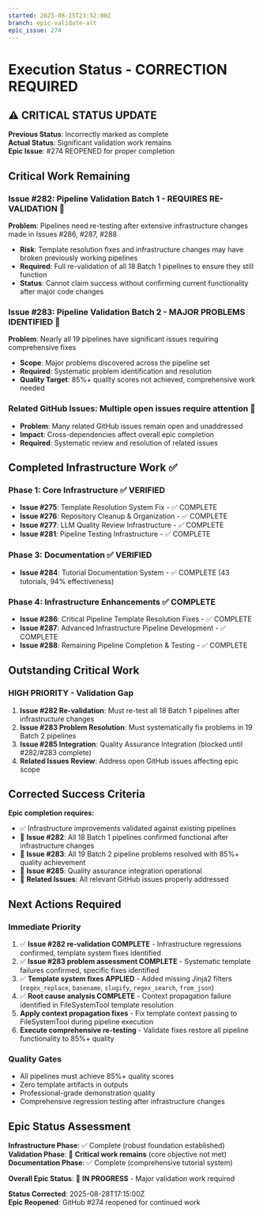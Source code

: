 ```yaml
---
started: 2025-08-25T23:52:00Z
branch: epic-validate-alt
epic_issue: 274
---
```


# Execution Status - CORRECTION REQUIRED

## ⚠️ CRITICAL STATUS UPDATE

**Previous Status**: Incorrectly marked as complete  
**Actual Status**: Significant validation work remains  
**Epic Issue**: #274 REOPENED for proper completion

## Critical Work Remaining

### **Issue #282**: Pipeline Validation Batch 1 - REQUIRES RE-VALIDATION 🔴
**Problem**: Pipelines need re-testing after extensive infrastructure changes made in Issues #286, #287, #288
- **Risk**: Template resolution fixes and infrastructure changes may have broken previously working pipelines
- **Required**: Full re-validation of all 18 Batch 1 pipelines to ensure they still function
- **Status**: Cannot claim success without confirming current functionality after major code changes

### **Issue #283**: Pipeline Validation Batch 2 - MAJOR PROBLEMS IDENTIFIED 🔴
**Problem**: Nearly all 19 pipelines have significant issues requiring comprehensive fixes
- **Scope**: Major problems discovered across the pipeline set
- **Required**: Systematic problem identification and resolution  
- **Quality Target**: 85%+ quality scores not achieved, comprehensive work needed

### **Related GitHub Issues**: Multiple open issues require attention 🔴
- **Problem**: Many related GitHub issues remain open and unaddressed
- **Impact**: Cross-dependencies affect overall epic completion
- **Required**: Systematic review and resolution of related issues

## Completed Infrastructure Work ✅

### **Phase 1: Core Infrastructure** ✅ VERIFIED
- **Issue #275**: Template Resolution System Fix - ✅ COMPLETE
- **Issue #276**: Repository Cleanup & Organization - ✅ COMPLETE  
- **Issue #277**: LLM Quality Review Infrastructure - ✅ COMPLETE
- **Issue #281**: Pipeline Testing Infrastructure - ✅ COMPLETE

### **Phase 3: Documentation** ✅ VERIFIED
- **Issue #284**: Tutorial Documentation System - ✅ COMPLETE (43 tutorials, 94% effectiveness)

### **Phase 4: Infrastructure Enhancements** ✅ COMPLETE
- **Issue #286**: Critical Pipeline Template Resolution Fixes - ✅ COMPLETE
- **Issue #287**: Advanced Infrastructure Pipeline Development - ✅ COMPLETE  
- **Issue #288**: Remaining Pipeline Completion & Testing - ✅ COMPLETE

## Outstanding Critical Work

### **HIGH PRIORITY - Validation Gap**
1. **Issue #282 Re-validation**: Must re-test all 18 Batch 1 pipelines after infrastructure changes
2. **Issue #283 Problem Resolution**: Must systematically fix problems in 19 Batch 2 pipelines
3. **Issue #285 Integration**: Quality Assurance Integration (blocked until #282/#283 complete)
4. **Related Issues Review**: Address open GitHub issues affecting epic scope

## Corrected Success Criteria

**Epic completion requires:**
- ✅ Infrastructure improvements validated against existing pipelines  
- 🔴 **Issue #282**: All 18 Batch 1 pipelines confirmed functional after infrastructure changes
- 🔴 **Issue #283**: All 19 Batch 2 pipeline problems resolved with 85%+ quality achievement
- 🔴 **Issue #285**: Quality assurance integration operational
- 🔴 **Related Issues**: All relevant GitHub issues properly addressed

## Next Actions Required

### **Immediate Priority**
1. ✅ **Issue #282 re-validation COMPLETE** - Infrastructure regressions confirmed, template system fixes identified
2. ✅ **Issue #283 problem assessment COMPLETE** - Systematic template failures confirmed, specific fixes identified  
3. ✅ **Template system fixes APPLIED** - Added missing Jinja2 filters (`regex_replace`, `basename`, `slugify`, `regex_search`, `from_json`)
4. ✅ **Root cause analysis COMPLETE** - Context propagation failure identified in FileSystemTool template resolution
5. **Apply context propagation fixes** - Fix template context passing to FileSystemTool during pipeline execution
6. **Execute comprehensive re-testing** - Validate fixes restore all pipeline functionality to 85%+ quality

### **Quality Gates**
- All pipelines must achieve 85%+ quality scores
- Zero template artifacts in outputs
- Professional-grade demonstration quality
- Comprehensive regression testing after infrastructure changes

## Epic Status Assessment

**Infrastructure Phase**: ✅ Complete (robust foundation established)  
**Validation Phase**: 🔴 **Critical work remains** (core objective not met)  
**Documentation Phase**: ✅ Complete (comprehensive tutorial system)  

**Overall Epic Status**: 🔄 **IN PROGRESS** - Major validation work required

**Status Corrected**: 2025-08-28T17:15:00Z  
**Epic Reopened**: GitHub #274 reopened for continued work